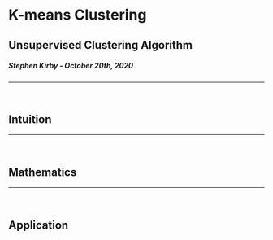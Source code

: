 # K-means Clustering

## Unsupervised Clustering Algorithm
##### Stephen Kirby - October 20th, 2020

---
</br>

## Intuition


---
</br>

## Mathematics


---
</br>

## Application


